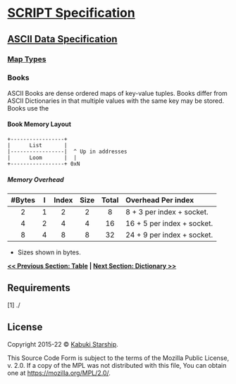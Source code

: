 # [SCRIPT Specification](../../)

## [ASCII Data Specification](../)

### [Map Types](./)

### Books

ASCII Books are dense ordered maps of key-value tuples. Books differ from ASCII Dictionaries in that multiple values with the same key may be stored. Books use the

#### Book Memory Layout

```AsciiArt
+-----------------+
|      List       |
|-----------------|  ^ Up in addresses
|      Loom       |  |
+-----------------+ 0xN
```

##### Memory Overhead

| #Bytes | I | Index | Size | Total |    Overhead Per index     |
|:------:|:-:|:-----:|:----:|:-----:|:--------------------------|
|    2   | 1 |   2   |   2  |   8   |  8 + 3 per index + socket.|
|    4   | 2 |   4   |   4  |   16  | 16 + 5 per index + socket.|
|    8   | 4 |   8   |   8  |   32  | 24 + 9 per index + socket.|

* Sizes shown in bytes.

**[<< Previous Section: Table](./Table.md) | [Next Section: Dictionary >>](./Dictionary.md)**

## Requirements

[1] ./

## License

Copyright 2015-22 © [Kabuki Starship](https://kabukistarship.com).

This Source Code Form is subject to the terms of the Mozilla Public License, v. 2.0. If a copy of the MPL was not distributed with this file, You can obtain one at <https://mozilla.org/MPL/2.0/>.
